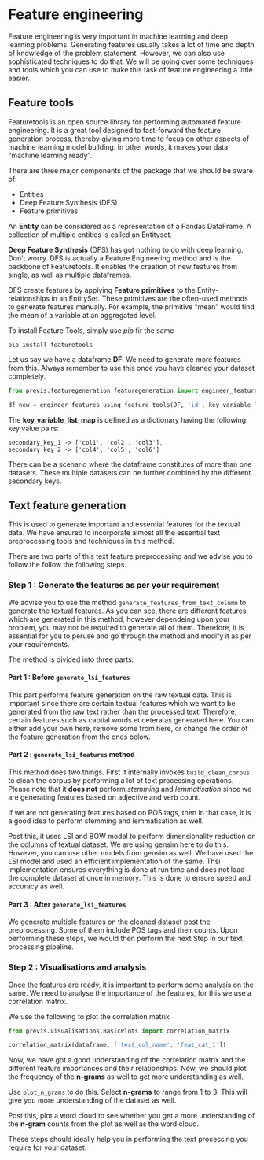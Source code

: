 # Feature engineering

Feature engineering is very important in machine learning and deep learning problems.
Generating features usually takes a lot of time and depth of knowledge of the
problem statement. However, we can also use sophisticated techniques to do that.
We will be going over some techniques and tools which you can use to make this 
task of feature engineering a little easier.

## Feature tools

Featuretools is an open source library for performing automated feature engineering. 
It is a great tool designed to fast-forward the feature generation process, thereby 
giving more time to focus on other aspects of machine learning model building. 
In other words, it makes your data “machine learning ready”.

There are three major components of the package that we should be aware of:

* Entities
* Deep Feature Synthesis (DFS)
* Feature primitives

An **Entity** can be considered as a representation of a Pandas DataFrame. 
A collection of multiple entities is called an Entityset.

**Deep Feature Synthesis** (DFS) has got nothing to do with deep learning. 
Don’t worry. DFS is actually a Feature Engineering method and is the backbone of 
Featuretools. It enables the creation of new features from single, as well as multiple dataframes.

DFS create features by applying **Feature primitives** to the Entity-relationships in 
an EntitySet. These primitives are the often-used methods to generate features manually. 
For example, the primitive “mean” would find the mean of a variable at an aggregated level.

To install Feature Tools, simply use *pip* fir the same
```
pip install featuretools
```
Let us say we have a dataframe **DF**. We need to generate more features from this.
Always remember to use this once you have cleaned your dataset completely.

```python
from previs.featuregeneration.featuregeneration import engineer_features_using_feature_tools

df_new = engineer_features_using_feature_tools(DF, 'id', key_variable_list_map)
```
The **key_variable_list_map** is defined as a dictionary having the following key 
value pairs:
    
    secondary_key_1 -> ['col1', 'col2', 'col3'],
    secondary_key_2 -> ['col4', 'col5', 'col6']
    
There can be a scenario where the dataframe constitutes of more than one datasets.
These multiple datasets can be further combined by the different secondary keys. 

## Text feature generation

This is used to generate important and essential features for the textual data.
We have ensured to incorporate almost all the essential text preprocessing tools
and techniques in this method. 

There are two parts of this text feature preprocessing and we advise you to follow
the follow the following steps.

### Step 1 : Generate the features as per your requirement
We advise you to use the method ```generate_features_from_text_column``` to 
generate the textual features. As you can see, there are different features
which are generated in this method, however dependeing upon your problem, you 
may not be required to generate all of them. Therefore, it is essential for you
to peruse and go through the method and modify it as per your requirements.

The method is divided into three parts.

#### Part 1 : Before ```generate_lsi_features```
This part performs feature generation on the raw textual data. This is important
since there are certain textual features which we want to be generated from the
raw text rather than the processed text. Therefore, certain features such as captial words
et cetera as generated here. You can either add your own here, remove some from here,
or change the order of the feature generation from the ones below.

#### Part 2 : ```generate_lsi_features``` method
This method does two things. First it internally invokes ```build_clean_corpus```
to clean the corpus by performing a lot of text processing operations. Please note 
that it **does not** perform *stemming* and *lemmatisation* since we are generating
features based on adjective and verb count.

If we are not generating features based on POS tags, then in that case, it is 
a good idea to perform stemming and lemmatisation as well.

Post this, it uses LSI and BOW model to perform dimensionality reduction on the
columns of textual dataset. We are using gensim here to do this. However, you
can use other models from gensim as well. We have used the LSI model and used an efficient
implementation of the same. Thsi implementation ensures everything is done at
run time and does not load the complete dataset at once in memory. This is done
to ensure speed and accuracy as well.

#### Part 3 : After ```generate_lsi_features```
We generate multiple features on the cleaned dataset post the preprocessing.
Some of them include POS tags and their counts. Upon performing these steps, 
we would then perform the next Step in our text processing pipeline. 

### Step 2 : Visualisations and analysis
Once the features are ready, it is important to perform some analysis on the same.
We need to analyse the importance of the features, for this we use a correlation
matrix. 

We use the following to plot the correlation matrix
```python
from previs.visualisations.BasicPlots import correlation_matrix

correlation_matrix(dataframe, ['text_col_name', 'feat_cat_1'])
```

Now, we have got a good understanding of the correlation matrix and the
different feature importances and their relationships. Now, we should plot
the frequency of the **n-grams** as well to get more understanding as well.

Use ```plot_n_grams``` to do this. Select **n-grams** to range from 1 to 3.
This will give you more understanding of the dataset as well.

Post this, plot a word cloud to see whether you get a more understanding of 
the **n-gram** counts from the plot as well as the word cloud.

These steps should ideally help you in performing the text processing you
require for your dataset. 
